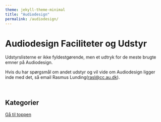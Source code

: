 ```yaml
---
theme: jekyll-theme-minimal
title: "Audiodesign"
permalink: /audiodesign/
---
```

<a name="top"></a>

# Audiodesign Faciliteter og Udstyr

Udstyrslisterne er ikke fyldestgørende, men et udtryk for de meste brugte emner på Audiodesign.

Hvis du har spørgsmål om andet udstyr og vil vide om Audiodesign ligger inde med det, så email Rasmus Lunding([rasl@cc.au.dk](mailto:rasl@cc.au.dk)).

<br/>

## Kategorier

<section id="tabelsetup"></section>

<script type="text/javascript">
var txtFile = new XMLHttpRequest();
txtFile.onload = function() {
    allText = txtFile.responseText;
    allTextLines = allText.split(/\r\n|\n/);
    var overskrift = "overskrift";
    for(var i = 1; i < allTextLines.length-1; i++) {
      elements = allTextLines[i].split(";");
      if (elements[0] === overskrift){
        document.getElementById("tabelsetup").innerHTML += '<a href="#' + i + '">' + elements[1] + '</a><br/>';
      }
    }
    document.getElementById("tabelsetup").innerHTML += '<br/><hr>';

    for(var i = 1; i < allTextLines.length-1; i++) {
        elements = allTextLines[i].split(";");
        if (elements[0] === overskrift){
          document.getElementById("tabelsetup").innerHTML += '<br/><h1 id=' + i + '><u>' + elements[1] + '</u></h1>';
        } else {
          document.getElementById("tabelsetup").innerHTML += '<h3>' + elements[0] + '</h3>';
          if(elements[1].includes("http")){
            document.getElementById("tabelsetup").innerHTML += '<br/><table><tr><td width="50%">' + '<img src="' + elements[1] + '" alt="' + elements[0] + '"' + 'style="width: 200px;" /></td> <td width="50%"><p>' + elements[2] + '<br/><b>' + elements[3]; + '</b></p></td></tr></table><br/>';
          } else if (elements[1] != "") {
            document.getElementById("tabelsetup").innerHTML += '<br/><table><tr><td width="50%">' + '<img src="images/' + elements[1] + '" alt="' + elements[0] + '"' + 'style="width: 200px;" /></td> <td width="50%"><p>' + elements[2] + '<br/><b>' + elements[3]; + '</b></p></td></tr></table><br/>';
          } else {
            document.getElementById("tabelsetup").innerHTML += '<br/><table><tr><td width="50%"></td><td width="50%"><p>' + elements[2] + '<br/><b>' + elements[3]; + '</b></p></td></tr></table><br/>';
          }
        }
    }
}

txtFile.open("get", "AudiodesignTabel.csv", true);
txtFile.send();
</script>

<a href="#top">Gå til toppen</a>
